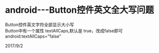 # android---Button控件英文全大写问题

Button控件英文字符全部显示大小写  
Button中有一个属性 textAllCaps,默认是 true，改成false即可  
android:textAllCaps="false"  


2017/9/2  

